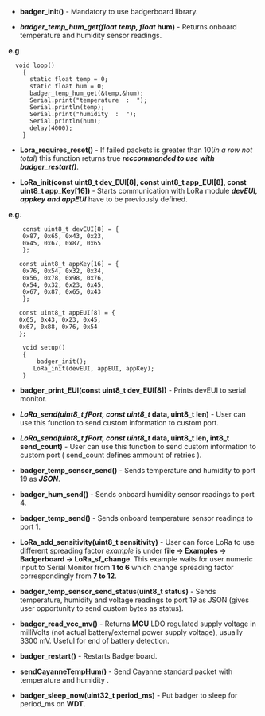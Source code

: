 * **badger_init()** -  Mandatory to use badgerboard library.

* ****badger_temp_hum_get(float* temp, float* hum)** - Returns onboard temperature and humidity sensor readings. 

**e.g** 

  
      void loop() 
        {
          static float temp = 0;
          static float hum = 0;
          badger_temp_hum_get(&temp,&hum);
          Serial.print("temperature  :  ");
          Serial.println(temp);
          Serial.print("humidity  :  ");
          Serial.println(hum);
          delay(4000);
        }


* **Lora_requires_reset()** - If failed packets is greater than 10(_in a row not total_) this function returns true
**_reccommended to use with badger_restart()_**.




* **LoRa_init(const uint8_t dev_EUI[8], const uint8_t app_EUI[8], const uint8_t app_Key[16])** -  Starts communication with LoRa module
**_devEUI, appkey and appEUI_** have to be previously defined.

**e.g**.

        const uint8_t devEUI[8] = {
        0x87, 0x65, 0x43, 0x23,
        0x45, 0x67, 0x87, 0x65
        };

       const uint8_t appKey[16] = {
        0x76, 0x54, 0x32, 0x34,
        0x56, 0x78, 0x98, 0x76,
        0x54, 0x32, 0x23, 0x45,
        0x67, 0x87, 0x65, 0x43
        };

       const uint8_t appEUI[8] = {
       0x65, 0x43, 0x23, 0x45,
       0x67, 0x88, 0x76, 0x54
       };

        void setup()
        {
            badger_init();
           LoRa_init(devEUI, appEUI, appKey);
        }

* **badger_print_EUI(const uint8_t dev_EUI[8])** - Prints devEUI to serial monitor.

* ***LoRa_send(uint8_t fPort, const uint8_t* data, uint8_t len)** - User can use this function to send custom information to custom port.


* ***LoRa_send(uint8_t fPort, const uint8_t* data, uint8_t len, int8_t send_count)** - User can use this function to send custom information to custom port ( send_count defines ammount of retries ).


* **badger_temp_sensor_send()** - Sends temperature and humidity to port 19 as **_JSON_**.


* **badger_hum_send()** - Sends onboard humidity sensor readings to port 4.


* **badger_temp_send()** - Sends onboard temperature sensor readings to port 1.


* **LoRa_add_sensitivity(uint8_t sensitivity)**  - User can force LoRa to use different spreading factor
_example_ is under **file &rarr; Examples &rarr; Badgerboard &rarr; LoRa_sf_change**. This example waits for user numeric input to Serial Monitor from **1 to 6** which change spreading factor correspondingly from **7 to 12**.

* **badger_temp_sensor_send_status(uint8_t status)** - Sends temperature, humidity and voltage readings to port 19 as JSON (gives user opportunity to send custom bytes as status).

* **badger_read_vcc_mv()** - Returns **MCU** LDO regulated supply voltage in milliVolts (not actual battery/external power supply voltage), usually 3300 mV. Useful for end of battery detection.

* **badger_restart()** - Restarts Badgerboard.

* **sendCayanneTempHum()** - Send Cayanne standard packet with temperature and humidity .

* **badger_sleep_now(uint32_t period_ms)** - Put badger to sleep for period_ms on **WDT**.
